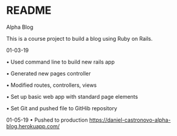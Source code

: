 # README

Alpha Blog

This is a course project to build a blog using Ruby on Rails.

01-03-19

  •	Used command line to build new rails app

  •	Generated new pages controller

  •	Modified routes, controllers, views

  •	Set up basic web app with standard page elements

  •	Set Git and pushed file to GitHib repository

01-05-19
•	Pushed to production https://daniel-castronovo-alpha-blog.herokuapp.com/
